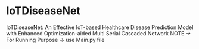 # IoTDiseaseNet
IoTDiseaseNet: An Effective IoT-based Healthcare Disease Prediction Model with Enhanced Optimization-aided Multi Serial Cascaded Network 
NOTE -> For Running Purpose -> use Main.py file
